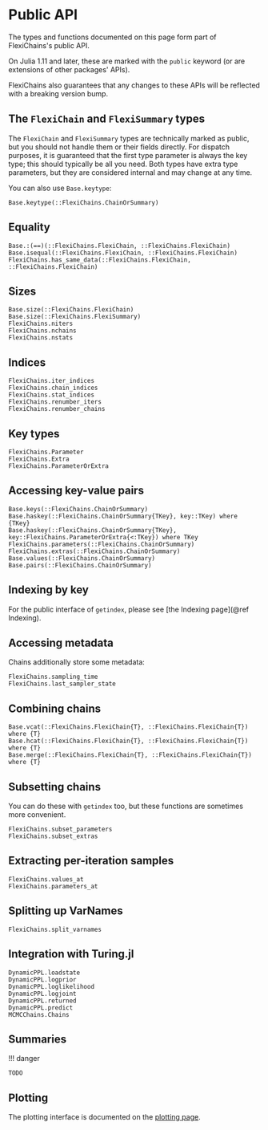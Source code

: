 # Public API

The types and functions documented on this page form part of FlexiChains's public API.

On Julia 1.11 and later, these are marked with the `public` keyword (or are extensions of other packages' APIs).

FlexiChains also guarantees that any changes to these APIs will be reflected with a breaking version bump.

## The `FlexiChain` and `FlexiSummary` types

The `FlexiChain` and `FlexiSummary` types are technically marked as public, but you should not handle them or their fields directly.
For dispatch purposes, it is guaranteed that the first type parameter is always the key type; this should typically be all you need.
Both types have extra type parameters, but they are considered internal and may change at any time.

You can also use `Base.keytype`:

```@docs
Base.keytype(::FlexiChains.ChainOrSummary)
```

## Equality

```@docs
Base.:(==)(::FlexiChains.FlexiChain, ::FlexiChains.FlexiChain)
Base.isequal(::FlexiChains.FlexiChain, ::FlexiChains.FlexiChain)
FlexiChains.has_same_data(::FlexiChains.FlexiChain, ::FlexiChains.FlexiChain)
```

## Sizes

```@docs
Base.size(::FlexiChains.FlexiChain)
Base.size(::FlexiChains.FlexiSummary)
FlexiChains.niters
FlexiChains.nchains
FlexiChains.nstats
```

## Indices

```@docs
FlexiChains.iter_indices
FlexiChains.chain_indices
FlexiChains.stat_indices
FlexiChains.renumber_iters
FlexiChains.renumber_chains
```

## Key types

```@docs
FlexiChains.Parameter
FlexiChains.Extra
FlexiChains.ParameterOrExtra
```

## Accessing key-value pairs

```@docs
Base.keys(::FlexiChains.ChainOrSummary)
Base.haskey(::FlexiChains.ChainOrSummary{TKey}, key::TKey) where {TKey}
Base.haskey(::FlexiChains.ChainOrSummary{TKey}, key::FlexiChains.ParameterOrExtra{<:TKey}) where TKey
FlexiChains.parameters(::FlexiChains.ChainOrSummary)
FlexiChains.extras(::FlexiChains.ChainOrSummary)
Base.values(::FlexiChains.ChainOrSummary)
Base.pairs(::FlexiChains.ChainOrSummary)
```

## Indexing by key

For the public interface of `getindex`, please see [the Indexing page](@ref Indexing).

## Accessing metadata

Chains additionally store some metadata:

```@docs
FlexiChains.sampling_time
FlexiChains.last_sampler_state
```

## Combining chains

```@docs
Base.vcat(::FlexiChains.FlexiChain{T}, ::FlexiChains.FlexiChain{T}) where {T}
Base.hcat(::FlexiChains.FlexiChain{T}, ::FlexiChains.FlexiChain{T}) where {T}
Base.merge(::FlexiChains.FlexiChain{T}, ::FlexiChains.FlexiChain{T}) where {T}
```

## Subsetting chains

You can do these with `getindex` too, but these functions are sometimes more convenient.

```@docs
FlexiChains.subset_parameters
FlexiChains.subset_extras
```

## Extracting per-iteration samples

```@docs
FlexiChains.values_at
FlexiChains.parameters_at
```

## Splitting up VarNames

```@docs
FlexiChains.split_varnames
```

## Integration with Turing.jl

```@docs
DynamicPPL.loadstate
DynamicPPL.logprior
DynamicPPL.loglikelihood
DynamicPPL.logjoint
DynamicPPL.returned
DynamicPPL.predict
MCMCChains.Chains
```

## Summaries

!!! danger

    TODO

## Plotting

The plotting interface is documented on the [plotting page](./plotting.md).
